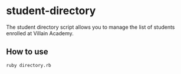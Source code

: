 # student-directory

The student directory script allows you to manage the list of students enrolled at Villain Academy.

## How to use

```shell
ruby directory.rb
```